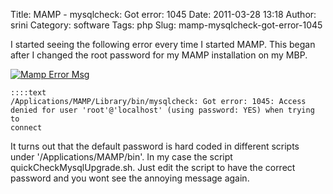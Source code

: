 Title: MAMP - mysqlcheck: Got error: 1045
Date: 2011-03-28 13:18
Author: srini
Category: software
Tags: php
Slug: mamp-mysqlcheck-got-error-1045

I started seeing the following error every time I started MAMP. This
began after I changed the root password for my MAMP installation on my
MBP.

[![Mamp Error Msg]({static}/wp-content/uploads/2011/03/Screen-shot-2011-03-28-at-1.10.32-PM-300x151.png "MAMP Error msg")]({static}/wp-content/uploads/2011/03/Screen-shot-2011-03-28-at-1.10.32-PM.png)


    ::::text  
    /Applications/MAMP/Library/bin/mysqlcheck: Got error: 1045: Access
    denied for user 'root'@'localhost' (using password: YES) when trying to
    connect  
    


It turns out that the default password is hard coded in different
scripts under '/Applications/MAMP/bin'. In my case the script
quickCheckMysqlUpgrade.sh. Just edit the script to have the correct
password and you wont see the annoying message again.
